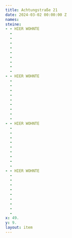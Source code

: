 ```yaml
---
title: Achtungstraße 21
date: 2024-03-02 00:00:00 Z
names: 
steine:
- - HIER WOHNTE
  - 
  - 
  - 
  - 
  - 
  - 
  - 
  - 
  - 
- - HIER WOHNTE
  - 
  - 
  - 
  - 
  -  
  - 
  - 
  - 
  - 
- - HIER WOHNTE
  - 
  - 
  - 
  - 
  - 
  - 
  - 
  - 
  - 
- - HIER WOHNTE
  - 
  - 
  - 
  - 
  - 
  - 
  - 
  - 
  - 
x: 49.
y: 9.
layout: item
---
```


